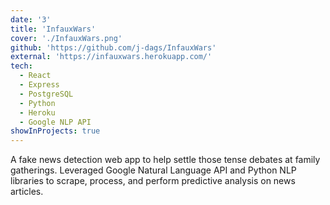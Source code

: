 ```yaml
---
date: '3'
title: 'InfauxWars'
cover: './InfauxWars.png'
github: 'https://github.com/j-dags/InfauxWars'
external: 'https://infauxwars.herokuapp.com/'
tech:
  - React
  - Express
  - PostgreSQL
  - Python
  - Heroku
  - Google NLP API
showInProjects: true
---
```


A fake news detection web app to help settle those tense debates at family gatherings. Leveraged Google Natural Language API and Python NLP libraries to scrape, process, and perform predictive analysis on news articles.
